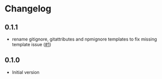 # Changelog

## 0.1.1

- rename gitignore, gitattributes and npmignore templates to fix missing template issue ([#1](https://github.com/seaofvoices/generator-luau/pull/1))

## 0.1.0

- Initial version
